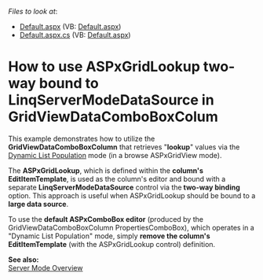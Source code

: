 <!-- default file list -->
*Files to look at*:

* [Default.aspx](./CS/WebSite/Default.aspx) (VB: [Default.aspx](./VB/WebSite/Default.aspx))
* [Default.aspx.cs](./CS/WebSite/Default.aspx.cs) (VB: [Default.aspx](./VB/WebSite/Default.aspx))
<!-- default file list end -->
# How to use ASPxGridLookup two-way bound to LinqServerModeDataSource in GridViewDataComboBoxColum 


<p>This example demonstrates how to utilize the <strong>GridViewDataComboBoxColumn</strong> that retrieves "<strong>lookup</strong>" values via the <a href="http://documentation.devexpress.com/#AspNet/CustomDocument8196"><u>Dynamic List Population</u></a> mode (in a browse ASPxGridView mode).</p><p>The <strong>ASPxGridLookup</strong>, which is defined within the <strong>column's EditItemTemplate</strong>, is used as the column's editor and bound with a separate <strong>LinqServerModeDataSource</strong> control via the<strong> two-way binding</strong> option. This approach is useful when ASPxGridLookup should be bound to a <strong>large data source</strong>.</p><p>To use the <strong>default ASPxComboBox editor</strong> (produced by the GridViewDataComboBoxColumn PropertiesComboBox), which operates in a "Dynamic List Population" mode, simply <strong>remove the column's EditItemTemplate</strong> (with the ASPxGridLookup control) definition.</p><p><strong>See also:</strong><br />
<a href="http://documentation.devexpress.com/#AspNet/CustomDocument3726"><u>Server Mode Overview</u></a></p>

<br/>


